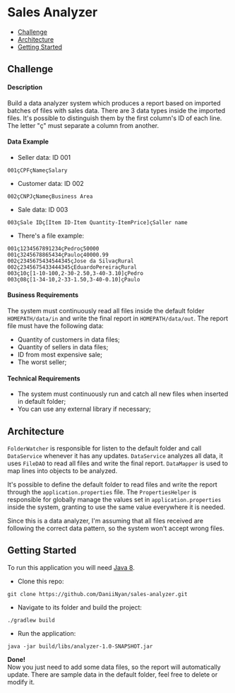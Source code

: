 # Sales Analyzer
- [Challenge](https://github.com/DaniiNyan/sales-analyzer#challenge)
- [Architecture](https://github.com/DaniiNyan/sales-analyzer#architecture)
- [Getting Started](https://github.com/DaniiNyan/sales-analyzer#getting-started)

## Challenge

#### Description
Build a data analyzer system which produces a report based on imported batches
of files with sales data. There are 3 data types inside the imported files. It's
possible to distinguish them by the first column's ID of each line.
The letter "ç" must separate a column from another.

#### Data Example

- Seller data: ID 001
```
001çCPFçNameçSalary
```

- Customer data: ID 002
```
002çCNPJçNameçBusiness Area
```

- Sale data: ID 003
```
003çSale IDç[Item ID-Item Quantity-ItemPrice]çSaller name
```

- There's a file example:
```
001ç1234567891234çPedroç50000
001ç3245678865434çPauloç40000.99
002ç2345675434544345çJose da SilvaçRural
002ç2345675433444345çEduardoPereiraçRural
003ç10ç[1-10-100,2-30-2.50,3-40-3.10]çPedro
003ç08ç[1-34-10,2-33-1.50,3-40-0.10]çPaulo
```

#### Business Requirements
The system must continuously read all files inside the default folder `HOMEPATH/data/in`
and write the final report in `HOMEPATH/data/out`. The report file must have the following data:  
- Quantity of customers in data files;
- Quantity of sellers in data files;
- ID from most expensive sale;
- The worst seller;

#### Technical Requirements
- The system must continuously run and catch all new files when inserted in default folder;
- You can use any external library if necessary; 

## Architecture
`FolderWatcher` is responsible for listen to the default folder and call 
`DataService` whenever it has any updates. `DataService` analyzes all data, 
it uses `FileDAO` to read all files and write the final report. `DataMapper` is 
used to map lines into objects to be analyzed.  

It's possible to define the default folder to read files and write the report 
through the `application.properties` file. The `PropertiesHelper` is responsible 
for globally manage the values set in `application.properties` inside the system, 
granting to use the same value everywhere it is needed.  

Since this is a data analyzer, I'm assuming that all files received are following 
the correct data pattern, so the system won't accept wrong files.

## Getting Started
To run this application you will need [Java 8](https://www.oracle.com/br/java/technologies/javase/javase-jdk8-downloads.html).

- Clone this repo:
```
git clone https://github.com/DaniiNyan/sales-analyzer.git
```

- Navigate to its folder and build the project:  
```
./gradlew build  
```

- Run the application: 
```
java -jar build/libs/analyzer-1.0-SNAPSHOT.jar
```

**Done!**  
Now you just need to add some data files, so the report will automatically update.
There are sample data in the default folder, feel free to delete or modify it. 

